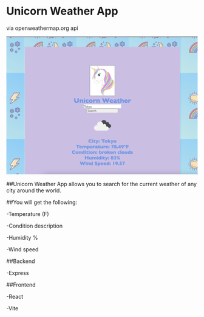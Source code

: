 # Unicorn Weather App
via openweathermap.org api

![Weather App Image](WeatherAppScreenshot.png)

##Unicorn Weather App allows you to search for the current weather of any city around the world. 

##You will get the following:

-Temperature (F)

-Condition description

-Humidity %

-Wind speed

##Backend

-Express 

##Frontend

-React 

-Vite

